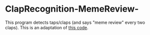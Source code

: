 # ClapRecognition-MemeReview-
This program detects taps/claps (and says "meme review" every two claps). 
This is an adaptation of [this code](http://stackoverflow.com/questions/4160175/detect-tap-with-pyaudio-from-live-mic).
